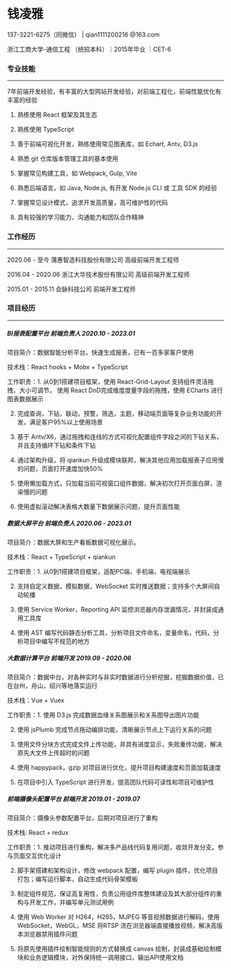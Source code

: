 # 钱凌雅

137-3221-6275（同微信） | qian1111200216 @163.com

浙江工商大学-通信工程 （统招本科）｜2015年毕业 ｜CET-6 



### 专业技能

------

7年前端开发经验，有丰富的大型网站开发经验，对前端工程化，前端性能优化有丰富的经验

1. 熟练使用 React 框架及其生态

2. 熟练使用 TypeScript

3. 善于前端可视化开发，熟练使用常见图表库，如 Echart, Antv, D3.js

4. 熟悉 git 仓库版本管理工具的基本使用

5. 掌握常见构建工具，如 Webpack, Gulp, Vite

6. 熟悉后端语言，如 Java, Node.js, 有开发 Node.js CLI 或 工具 SDK 的经验

7. 掌握常见设计模式，追求开发高质量，高可维护性的代码

8. 具有较强的学习能力、沟通能力和团队合作精神

   

### 工作经历 

------

2020.06 - 至今   蒲惠智造科技股份有限公司       高级前端开发工程师

2016.04 - 2020.06   浙江大华技术股份有限公司       高级前端开发工程师

2015.01 - 2015.11   会脉科技公司                              前端开发工程师



### 项目经历

------

##### BI报表配置平台       前端负责人      2020.10 - 2023.01 

项目简介：数据智能分析平台，快速生成报表，已有一百多家客户使用

技术栈：React hooks + Mobx + TypeScript

工作职责：1. 从0到1搭建项目框架，使用 React-Grid-Layout 支持组件灵活拖拽，大小可调节， 使用 React DnD完成维度度量字段的拖拽，使用 ECharts 进行图表数据展示

2. 完成查询，下钻，联动，预警，筛选，主题，移动端页面等复杂业务功能的开发，满足客户95%以上使用场景

3. 基于 Antv/X6，通过拖拽和连线的方式可视化配置组件字段之间的下钻关系，并且支持循环下钻和条件下钻

4. 通过架构升级，将 qiankun 升级成模块联邦，解决其他应用加载报表子应用慢的问题，页面打开速度加快50%

5. 使用懒加载方式，只加载当前可视窗口组件数据，解决初次打开页面白屏，渲染慢的问题

6. 使用虚拟滚动解决表格大数量下数据展示问题，提升页面性能



##### 数据大屏平台         前端负责人         2020.06 - 2023.01                

项目简介：数据大屏和生产看板数据可视化展示。

技术栈：React + TypeScript + qiankun

工作职责：1. 从0到1搭建项目框架，适配PC端，手机端，电视端展示

2. 支持自定义数据，模拟数据，WebSocket 实时推送数据；支持多个大屏间自动轮播

3. 使用 Service Worker，Reporting API 监控浏览器内存泄漏情况，并封装成通用工具库

4. 使用 AST 编写代码静态分析工具，分析项目文件命名，变量命名，代码，分析项目中编写不规范的地方



##### 大数据计算平台        前端开发         2019.09 - 2020.06                         

项目简介：数据中台，对各种实时与非实时数据进行分析挖掘，挖掘数据价值，已在台州，舟山，绍兴等地落实运行

技术栈：Vue + Vuex

工作职责：1. 使用 D3.js 完成数据血缘关系图展示和关系图导出图片功能      

2. 使用 jsPlumb 完成节点拖动编排功能，清晰展示节点上下运行关系的问题

3. 使用文件分块方式完成文件上传功能，并具有进度显示，失败重传功能，解决原先大文件上传超时的问题

4. 使用 happypack，gzip 对项目进行优化，提升项目构建速度和页面加载速度

5. 在项目中引入 TypeScript 进行开发，提高团队代码可读性和项目可维护性



##### 前端摄像头配置平台   前端开发      2019.01 - 2019.07                    

项目简介：摄像头参数配置平台，后期对项目进行了重构

技术栈:  React + redux

工作职责：1. 推动项目进行重构，解决多产品线代码复用问题，收敛开发分支。参与页面交互优化设计

2. 脚手架搭建和架构设计，修改 webpack 配置，编写 plugin 插件，优化项目打包；编写运行脚本，自动生成代码骨架模板

3. 制定组件规范，保证高复用性，负责公用组件库整体建设及其大部分组件的重构与开发工作，并编写单元测试用例

4. 使用 Web Worker 对 H264，H265，MJPEG 等音视频数据进行解码，使用 WebSocket，WebGL，MSE 将RTSP 流在浏览器端直接播放视频，解决高版本浏览器禁用插件问题

5. 将原先使用插件绘制智能规则的方式替换成 canvas 绘制，封装成基础绘制模块和业务逻辑模块，对外保持统一调用接口，输出API使用文档